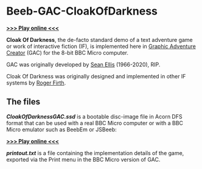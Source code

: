 # Beeb-GAC-CloakOfDarkness
[**>>> Play online <<<**](http://bbcmicro.co.uk//jsbeeb/play.php?autoboot&disc=https://raw.githubusercontent.com/ahope1/Beeb-GAC-CloakOfDarkness/main/CloakOfDarknessGAC.ssd)

**Cloak Of Darkness**, the de-facto standard demo of a text adventure game or work of interactive fiction (IF), is implemented here in [Graphic Adventure Creator](https://en.wikipedia.org/wiki/Graphic_Adventure_Creator) (GAC) for the 8-bit BBC Micro computer. 

GAC was originally developed by [Sean Ellis](https://www.skeptic.org.uk/2020/11/sean-ellis-1966-2020/) (1966-2020), RIP.

Cloak Of Darkness was originally designed and implemented in other IF systems by [Roger Firth](https://mipmip.org/IFrescue/rf/).


## The files

***CloakOfDarknessGAC.ssd*** is a bootable disc-image file in Acorn DFS format that can be used with a real BBC Micro computer or with a BBC Micro emulator such as BeebEm or JSBeeb:

[**>>> Play online <<<**](http://bbcmicro.co.uk//jsbeeb/play.php?autoboot&disc=https://raw.githubusercontent.com/ahope1/Beeb-GAC-CloakOfDarkness/main/CloakOfDarknessGAC.ssd)

***printout.txt*** is a file containing the implementation details of the game, exported via the Print menu in the BBC Micro version of GAC. 
